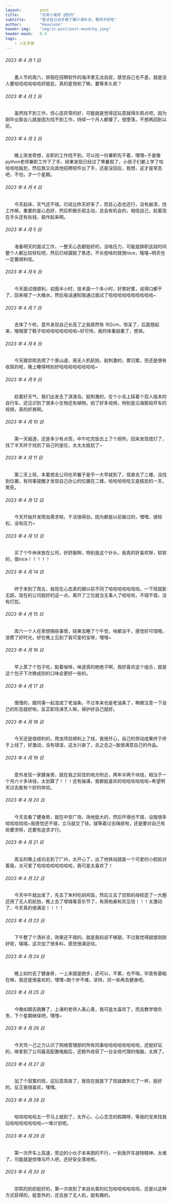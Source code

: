```yaml
---
layout:        post
title:         "日常小美好 @四月"
subtitle:      "尝试自己动手做了椰汁清补凉，果然不好吃"
author:        "Haauleon"
header-img:    "img/in-post/post-mood/bg.jpeg"
header-mask:   0.4
tags:
    - 人生手册
---
```


###### 2023 年 4 月 1 日
&emsp;&emsp;愚人节的周六，徘徊在招聘软件的海洋里无法自拔，感觉自己也不差，就是没人要哈哈哈哈哈哈好尴尬，真的是饱和了嘛，要等多久呢？

###### 2023 年 4 月 2 日
&emsp;&emsp;虽然找不到工作，但心态异常的好，可能就是觉得这玩意就得乐观点吧，因为刚毕业那会儿就是因为找不到工作，持续一个月人都傻了，很堕落，不想再回到以前。

###### 2023 年 4 月 3 日
&emsp;&emsp;晚上突发奇想，全职的工作找不到，可以找一份兼职先干着，嘿嘿~于是像python老师兼职工作下了手，结果发现已经过了寒暑假了，小孩子们都上学了哈哈哈哈尴尬，然后我又向其他招聘软件出了手，还是没回应，我想，这才是常态吧，不怕，才一个星期。

###### 2023 年 4 月 4 日
&emsp;&emsp;今天起床，天气还不错，已经比昨天好多了，而且心态也还行，没有崩溃，找工作嘛，重要的是心态好，然后积极乐观主动，总会有机会的，相信自己，趁着现在手头还有些钱，振作起来啊。

###### 2023 年 4 月 5 日
&emsp;&emsp;准备明天的面试工作，一整天心态都挺好的，没啥压力，可能是辞职这段时间整个人都比较轻松吧，然后已经摆脱了焦虑，不长痘啥的就很nice，嘻嘻~明天也一定要顺利哇。

###### 2023 年 4 月 6 日
&emsp;&emsp;今天面试很顺利，初面半小时，技术面一个多小时，好累好累，说得口都干了，回来喝了一大桶水，然后电话通知我通过面试了哈哈哈哈哈哈哈哈哈哈~

###### 2023 年 4 月 7 日
&emsp;&emsp;去体了个检，意外发现自己长高了之我居然有 162cm，惊呆了，后面想起来，哦哦穿了鞋子哈哈哈哈哈哈哈哈~好可怜，我的体重超重了，想哭。

###### 2023 年 4 月 8 日
&emsp;&emsp;今天跟崇熙去爬了个景山道，用无人机航拍，挺刺激的，累归累，但还是很有收获的呢，晚上睡得特别好哈哈哈哈哈哈哈哈~

###### 2023 年 4 月 9 日
&emsp;&emsp;趁着好天气，我们出发去了淇澳岛，挺刺激的，在个小岛上踩着个双人版本的自行车，还见识到了很多小生物还有植物，拍了好多视频，特别是沿海那段开车的视频，真的好爽啊。

###### 2023 年 4 月 10 日
&emsp;&emsp;第一天报道，还是多少有点慌，中午吃完饭去上了个厕所，回来发现熄灯了，找了半天终于找到了自己的座位，太太太尴尬了~

###### 2023 年 4 月 11 日
&emsp;&emsp;第二天上班，本着想去公司吃早餐于是乎一大早就到了，径直去了三楼，没找到位置，有同事提醒才发现自己办公的位置在二楼，哈哈哈哈哈又是尴尬的一天，笑死。

###### 2023 年 4 月 12 日
&emsp;&emsp;今天开始开发爬虫需求啦，干活很得劲，因为都是以前做过的，嘿嘿，很轻松，没有压力~

###### 2023 年 4 月 13 日
&emsp;&emsp;买了个午休床放在公司，好舒服啊，特别是这个针头，我真的好喜欢呀，软软的，很nice！！！！！

###### 2023 年 4 月 14 日
&emsp;&emsp;终于来到了周五，我现在心态真的跟以前不同了哈哈哈哈哈哈哈，一下班就影无踪，现在的公司挺好的这一点，离开了工位就当无事人了哈哈哈，不错不错，没有打扰。

###### 2023 年 4 月 15 日
&emsp;&emsp;周六一个人在家想搞些事情，结果去睡了个午觉，啥都没干，感觉好可惜哦，浪费了好时光，好在晚上见到了我可爱的宝呀，嘿嘿~

###### 2023 年 4 月 16 日
&emsp;&emsp;早上蒸了个包子吃，配着咖啡，味道真的绝绝子啊，我好喜欢这个组合，就是这个包子下次换成别的口味会更好一些的。

###### 2023 年 4 月 17 日
&emsp;&emsp;慢慢的，跟同事一起混成了老油条，不过本来也是老油条了，稍微注意一下自己的形态就好啦，反正职场演艺人嘛，保护好自己就好。

###### 2023 年 4 月 18 日
&emsp;&emsp;今天还是很顺利的，爬虫项目顺利上了线，我很开心，自己的劳动成果终于终于上线了，好激动，没有错误，这太兴奋了，总之总之~我很满意自己的作品。

###### 2023 年 4 月 19 日
&emsp;&emsp;意外发现一家健身房，就在我之前住的地方附近，两年半两千块钱，相当于一个月六十多块钱，太划算了！！！还有操课，我都挺喜欢的哈哈哈哈哈哈~希望明天过去能有个好的体验。

###### 2023 年 4 月 20 日
&emsp;&emsp;今天去看了健身房，就在中安广场，场地挺大的，然后环境也不错，设施很多哈哈哈哈哈~我感觉还不错，立马就交了钱，就等着过去嗨皮啦，还是要对自己有些要求呀，还要有追求才行。

###### 2023 年 4 月 21 日
&emsp;&emsp;周五的晚上成功去到了广州，太开心了，出了地铁站就是一个可爱的小脸脸对着我，太可爱了哈哈哈哈哈哈哈哈，我可是太喜欢了！

###### 2023 年 4 月 22 日
&emsp;&emsp;今天中午就出发了，先去了朱村吃焖鸡饭，然后又去了崇熙的母校逛了一大圈还用了无人机航拍，晚上去了增城看音乐节了，有周柏豪和苏见信！！！太激动了，今天真的很满足！！！！

###### 2023 年 4 月 23 日
&emsp;&emsp;下午整了个清补凉，效果还不错的，就是我妈说不够甜，不过我觉得甜度刚刚好呢，嘻嘻，这次加了很多料，感觉很满足哇。

###### 2023 年 4 月 24 日
&emsp;&emsp;晚上如约去了健身房，一上来就是跑步，还可以，不累，也不喘，毕竟有基础在嘛，我还是很喜欢的，嘿嘿~跑个步不难，坚持，迟一些再去健身吧。

###### 2023 年 4 月 25 日
&emsp;&emsp;今晚如期去跳舞了，上课的老师人美心善，我可是太喜欢了，而且教学很负责，下个星期继续吧，嘿嘿~

###### 2023 年 4 月 26 日
&emsp;&emsp;今天凭一己之力认识了网络管理部的所有同事哈哈哈哈哈哈哈哈，还挺好玩的，继拿到了公司最高配置电脑后，还额外收获了一台全局代理的电脑，太爽了。

###### 2023 年 4 月 27 日
&emsp;&emsp;加了个寂寞的班，这玩意简直了，我现在就是下了班就跟失忆了一样，挺好的，反正我很喜欢，嘿嘿。

###### 2023 年 4 月 28 日
&emsp;&emsp;哈哈哈哈哈五一节马上就到了，太开心，心心念念的假期呀，等我的宝来找我玩哈哈哈哈哈哈哈~一堆计划呢。

###### 2023 年 4 月 29 日
&emsp;&emsp;第一次开车上高速，旁边的小伙子本来困的不行，一到我开车就特精神，太难了，可能就是惊悚与吓人吧，还好安全落地啦。

###### 2023 年 4 月 30 日
&emsp;&emsp;崇熙的奶奶挺好的，第一次收到了来自长辈的红包哈哈哈哈哈哈，还是以这种方式获得的，挺意外的，还去放了无人机，挺有趣的。